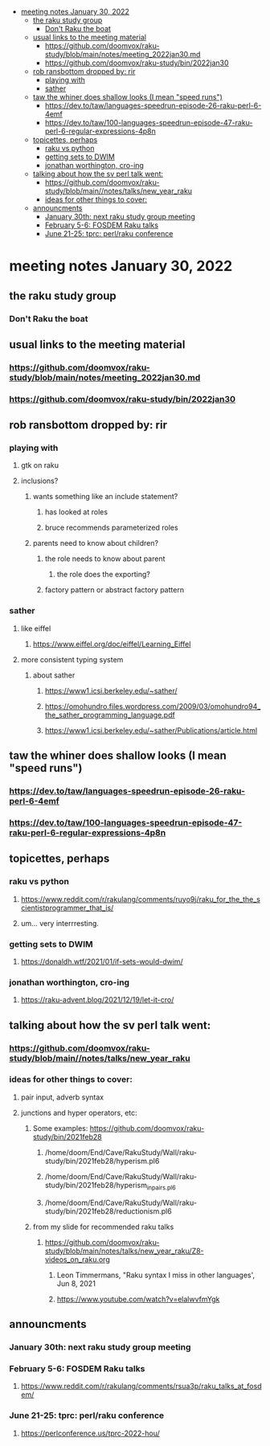 - [meeting notes January 30, 2022](#org476b838)
  - [the raku study group](#org3e90011)
    - [Don't Raku the boat](#org61eb560)
  - [usual links to the meeting material](#org170a9f3)
    - [<https://github.com/doomvox/raku-study/blob/main/notes/meeting_2022jan30.md>](#org6775c2a)
    - [<https://github.com/doomvox/raku-study/bin/2022jan30>](#org9c7af1d)
  - [rob ransbottom dropped by: rir](#org8d18cd6)
    - [playing with](#orgf48e8bf)
    - [sather](#org5f0a440)
  - [taw the whiner does shallow looks (I mean "speed runs")](#org13b85d8)
    - [<https://dev.to/taw/languages-speedrun-episode-26-raku-perl-6-4emf>](#org1d610da)
    - [<https://dev.to/taw/100-languages-speedrun-episode-47-raku-perl-6-regular-expressions-4p8n>](#org1644368)
  - [topicettes, perhaps](#org2e9a76b)
    - [raku vs python](#org1f8b95c)
    - [getting sets to DWIM](#orgaae04b5)
    - [jonathan worthington, cro-ing](#orgc923540)
  - [talking about how the sv perl talk went:](#org5639c8d)
    - [<https://github.com/doomvox/raku-study/blob/main//notes/talks/new_year_raku>](#org0424087)
    - [ideas for other things to cover:](#orgb5e2dd4)
  - [announcments](#orgcb64a0f)
    - [January 30th: next raku study group meeting](#org97ced68)
    - [February 5-6: FOSDEM Raku talks](#org126ee4f)
    - [June 21-25: tprc: perl/raku conference](#org7c3f540)


<a id="org476b838"></a>

# meeting notes January 30, 2022


<a id="org3e90011"></a>

## the raku study group


<a id="org61eb560"></a>

### Don't Raku the boat


<a id="org170a9f3"></a>

## usual links to the meeting material


<a id="org6775c2a"></a>

### <https://github.com/doomvox/raku-study/blob/main/notes/meeting_2022jan30.md>


<a id="org9c7af1d"></a>

### <https://github.com/doomvox/raku-study/bin/2022jan30>


<a id="org8d18cd6"></a>

## rob ransbottom dropped by: rir


<a id="orgf48e8bf"></a>

### playing with

1.  gtk on raku

2.  inclusions?

    1.  wants something like an include statement?
    
        1.  has looked at roles
        
        2.  bruce recommends parameterized roles
    
    2.  parents need to know about children?
    
        1.  the role needs to know about parent
        
            1.  the role does the exporting?
        
        2.  factory pattern or abstract factory pattern


<a id="org5f0a440"></a>

### sather

1.  like eiffel

    1.  <https://www.eiffel.org/doc/eiffel/Learning_Eiffel>

2.  more consistent typing system

    1.  about sather
    
        1.  <https://www1.icsi.berkeley.edu/~sather/>
        
        2.  <https://omohundro.files.wordpress.com/2009/03/omohundro94_the_sather_programming_language.pdf>
        
        3.  <https://www1.icsi.berkeley.edu/~sather/Publications/article.html>


<a id="org13b85d8"></a>

## taw the whiner does shallow looks (I mean "speed runs")


<a id="org1d610da"></a>

### <https://dev.to/taw/languages-speedrun-episode-26-raku-perl-6-4emf>


<a id="org1644368"></a>

### <https://dev.to/taw/100-languages-speedrun-episode-47-raku-perl-6-regular-expressions-4p8n>


<a id="org2e9a76b"></a>

## topicettes, perhaps


<a id="org1f8b95c"></a>

### raku vs python

1.  <https://www.reddit.com/r/rakulang/comments/ruyo9j/raku_for_the_the_scientistprogrammer_that_is/>

2.  um&#x2026; very interrresting.


<a id="orgaae04b5"></a>

### getting sets to DWIM

1.  <https://donaldh.wtf/2021/01/if-sets-would-dwim/>


<a id="orgc923540"></a>

### jonathan worthington, cro-ing

1.  <https://raku-advent.blog/2021/12/19/let-it-cro/>


<a id="org5639c8d"></a>

## talking about how the sv perl talk went:


<a id="org0424087"></a>

### <https://github.com/doomvox/raku-study/blob/main//notes/talks/new_year_raku>


<a id="orgb5e2dd4"></a>

### ideas for other things to cover:

1.  pair input, adverb syntax

2.  junctions and hyper operators, etc:

    1.  Some examples: <https://github.com/doomvox/raku-study/bin/2021feb28>
    
        1.  /home/doom/End/Cave/RakuStudy/Wall/raku-study/bin/2021feb28/hyperism.pl6
        
        2.  /home/doom/End/Cave/RakuStudy/Wall/raku-study/bin/2021feb28/hyperism<sub>in</sub><sub>pairs.pl6</sub>
        
        3.  /home/doom/End/Cave/RakuStudy/Wall/raku-study/bin/2021feb28/reductionism.pl6
    
    2.  from my slide for recommended raku talks
    
        1.  <https://github.com/doomvox/raku-study/blob/main/notes/talks/new_year_raku/Z8-videos_on_raku.org>
        
            1.  Leon Timmermans, "Raku syntax I miss in other languages', Jun 8, 2021
            
            2.  <https://www.youtube.com/watch?v=elalwvfmYgk>


<a id="orgcb64a0f"></a>

## announcments


<a id="org97ced68"></a>

### January 30th: next raku study group meeting


<a id="org126ee4f"></a>

### February 5-6: FOSDEM Raku talks

1.  <https://www.reddit.com/r/rakulang/comments/rsua3p/raku_talks_at_fosdem/>


<a id="org7c3f540"></a>

### June 21-25: tprc: perl/raku conference

1.  <https://perlconference.us/tprc-2022-hou/>
